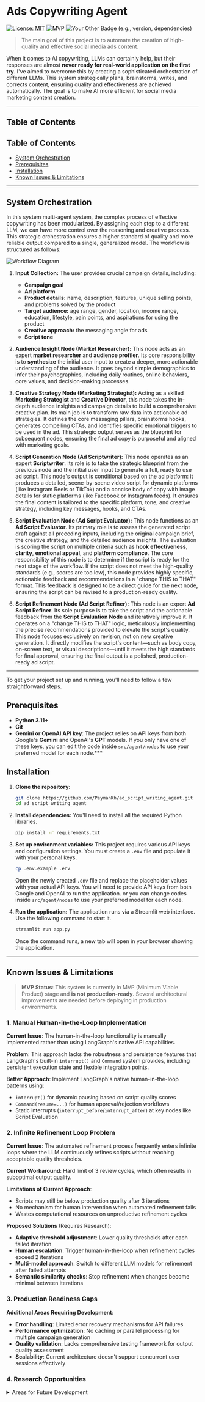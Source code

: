 # Ads Copywriting Agent

[![License: MIT](https://img.shields.io/badge/License-MIT-yellow.svg)](https://opensource.org/licenses/MIT)
![MVP](https://img.shields.io/badge/Status-MVP-orange?style=flat-square)
![Your Other Badge (e.g., version, dependencies)](https://img.shields.io/badge/version-0.9.0-blue.svg)

> The main goal of this project is to automate the creation of high-quality and effective social media ads content.

When it comes to AI copywriting, LLMs can certainly help, but their responses are almost **never ready for real-world application on the first try**. I've aimed to overcome this by creating a sophisticated orchestration of different LLMs. This system strategically plans, brainstorms, writes, and corrects content, ensuring quality and effectiveness are achieved automatically. The goal is to make AI more efficient for social media marketing content creation.

---

## Table of Contents

## Table of Contents

- [System Orchestration](#system-orchestration)
- [Prerequisites](#prerequisites)
- [Installation](#installation)
- [Known Issues & Limitations](#known-issues--limitations)

---

## System Orchestration

In this system multi-agent system, the complex process of effective copywriting has been modularized. By assigning each step to a different LLM, we can have more control over the reasoning and creative process. This strategic orchestration ensures a higher standard of quality and more reliable output compared to a single, generalized model. The workflow is structured as follows:

![Workflow Diagram](diagram/main_graph.png)

1.  **Input Collection:** The user provides crucial campaign details, including:
    * **Campaign goal**
    * **Ad platform**
    * **Product details:** name, description, features, unique selling points, and problems solved by the product
    * **Target audience:** age range, gender, location, income range, education, lifestyle, pain points, and aspirations for using the product
    * **Creative approach:** the messaging angle for ads
    * **Script tone**

2.  **Audience Insight Node (Market Researcher):** This node acts as an expert **market researcher** and **audience profiler**. Its core responsibility is to **synthesize** the initial user input to create a deeper, more actionable understanding of the audience. It goes beyond simple demographics to infer their psychographics, including daily routines, online behaviors, core values, and decision-making processes.

3. **Creative Strategy Node (Marketing Strategist):** Acting as a skilled **Marketing Strategist** and **Creative Director**, this node takes the in-depth audience insights and campaign details to build a comprehensive creative plan. Its main job is to transform raw data into actionable ad strategies. It defines the core messaging pillars, brainstorms hooks, generates compelling CTAs, and identifies specific emotional triggers to be used in the ad. This strategic output serves as the blueprint for subsequent nodes, ensuring the final ad copy is purposeful and aligned with marketing goals.

4.  **Script Generation Node (Ad Scriptwriter):** This node operates as an expert **Scriptwriter**. Its role is to take the strategic blueprint from the previous node and the initial user input to generate a full, ready to use ad script. This node's output is conditional based on the ad platform: it produces a detailed, scene-by-scene video script for dynamic platforms (like Instagram Reels or TikTok) and a concise body of copy with image details for static platforms (like Facebook or Instagram feeds). It ensures the final content is tailored to the specific platform, tone, and creative strategy, including key messages, hooks, and CTAs.

5.  **Script Evaluation Node (Ad Script Evaluator):** This node functions as an **Ad Script Evaluator**. Its primary role is to assess the generated script draft against all preceding inputs, including the original campaign brief, the creative strategy, and the detailed audience insights. The evaluation is scoring the script on multiple criteria such as **hook effectiveness**, **clarity**, **emotional appeal**, and **platform compliance**. The core responsibility of this node is to determine if the script is ready for the next stage of the workflow. If the script does not meet the high-quality standards (e.g., scores are too low), this node provides highly specific, actionable feedback and recommendations in a "change THIS to THAT" format. This feedback is designed to be a direct guide for the next node, ensuring the script can be revised to a production-ready quality.

6. **Script Refinement Node (Ad Script Refiner):** This node is an expert **Ad Script Refiner**. Its sole purpose is to take the script and the actionable feedback from the **Script Evaluation Node** and iteratively improve it. It operates on a "change THIS to THAT" logic, meticulously implementing the precise recommendations provided to elevate the script's quality. This node focuses exclusively on revision, not on new creative generation. It directly modifies the script's content—such as body copy, on-screen text, or visual descriptions—until it meets the high standards for final approval, ensuring the final output is a polished, production-ready ad script.
---

To get your project set up and running, you'll need to follow a few straightforward steps. 

## Prerequisites

- **Python 3.11+**
- **Git**
- **Gemini or OpenAI API key**: The project relies on API keys from both Google's **Gemini** and OpenAI's **GPT** models. If you only have one of these keys, you can edit the code inside `src/agent/nodes` to use your preferred model for each node.***

## Installation

1.  **Clone the repository:**
    ```bash
    git clone https://github.com/PeymanKh/ad_script_writing_agent.git
    cd ad_script_writing_agent
    ```

2.  **Install dependencies:**
    You'll need to install all the required Python libraries.
    ```bash
    pip install -r requirements.txt
    ```

3.  **Set up environment variables:**
    This project requires various API keys and configuration settings. You must create a `.env` file and populate it with your personal keys.
    ```bash
    cp .env.example .env
    ```
    Open the newly created `.env` file and replace the placeholder values with your actual API keys. You will need to provide API keys from both Google and OpenAI to run the application. or you can change codes inside `src/agent/nodes` to use your preferred model for each node.

4.  **Run the application:**
    The application runs via a Streamlit web interface. Use the following command to start it.
    ```bash
    streamlit run app.py
    ```
    Once the command runs, a new tab will open in your browser showing the application.

---
## Known Issues & Limitations

> **MVP Status**: This system is currently in MVP (Minimum Viable Product) stage and **is not production-ready**. Several architectural improvements are needed before deploying in production environments.

### 1. Manual Human-in-the-Loop Implementation

**Current Issue**: The human-in-the-loop functionality is manually implemented rather than using LangGraph's native API capabilities.

**Problem**: This approach lacks the robustness and persistence features that LangGraph's built-in `interrupt()` and `Command` system provides, including persistent execution state and flexible integration points.

**Better Approach**: Implement LangGraph's native human-in-the-loop patterns using:
- `interrupt()` for dynamic pausing based on script quality scores  
- `Command(resume=...)` for human approval/rejection workflows
- Static interrupts (`interrupt_before`/`interrupt_after`) at key nodes like Script Evaluation

### 2. Infinite Refinement Loop Problem

**Current Issue**: The automated refinement process frequently enters infinite loops where the LLM continuously refines scripts without reaching acceptable quality thresholds.

**Current Workaround**: Hard limit of 3 review cycles, which often results in suboptimal output quality.

**Limitations of Current Approach**:
- Scripts may still be below production quality after 3 iterations
- No mechanism for human intervention when automated refinement fails  
- Wastes computational resources on unproductive refinement cycles

**Proposed Solutions** (Requires Research):
- **Adaptive threshold adjustment**: Lower quality thresholds after each failed iteration
- **Human escalation**: Trigger human-in-the-loop when refinement cycles exceed 2 iterations
- **Multi-model approach**: Switch to different LLM models for refinement after failed attempts
- **Semantic similarity checks**: Stop refinement when changes become minimal between iterations

### 3. Production Readiness Gaps

**Additional Areas Requiring Development**:
- **Error handling**: Limited error recovery mechanisms for API failures
- **Performance optimization**: No caching or parallel processing for multiple campaign generation  
- **Quality validation**: Lacks comprehensive testing framework for output quality assessment
- **Scalability**: Current architecture doesn't support concurrent user sessions effectively

### 4. Research Opportunities

<details>
<summary>Areas for Future Development</summary>

**Human-in-the-Loop Integration**: Implementing LangGraph's `interrupt` patterns for approval workflows, particularly at the Script Evaluation stage.

**Refinement Optimization**: Developing smarter stopping criteria and quality assessment algorithms to prevent infinite loops while maintaining high output standards.

**Quality Metrics**: Research into automated quality scoring systems that better correlate with human evaluation of ad copy effectiveness.

</details>
